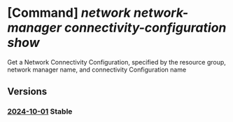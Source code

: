 # [Command] _network network-manager connectivity-configuration show_

Get a Network Connectivity Configuration, specified by the resource group, network manager name, and connectivity Configuration name

## Versions

### [2024-10-01](/Resources/mgmt-plane/L3N1YnNjcmlwdGlvbnMve30vcmVzb3VyY2Vncm91cHMve30vcHJvdmlkZXJzL21pY3Jvc29mdC5uZXR3b3JrL25ldHdvcmttYW5hZ2Vycy97fS9jb25uZWN0aXZpdHljb25maWd1cmF0aW9ucy97fQ==/2024-10-01.xml) **Stable**

<!-- mgmt-plane /subscriptions/{}/resourcegroups/{}/providers/microsoft.network/networkmanagers/{}/connectivityconfigurations/{} 2024-10-01 -->
